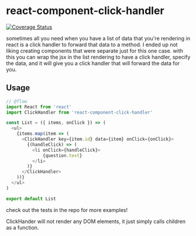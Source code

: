 react-component-click-handler
=====================

[![Coverage Status](https://coveralls.io/repos/github/kellyrmilligan/cache-client-promise/badge.svg?branch=master)](https://coveralls.io/github/kellyrmilligan/cache-client-promise?branch=master)


sometimes all you need when you have a list of data that you're rendering in react is a click handler to forward that data to a method. I ended up not liking creating components that were separate just for this one case. with this you can wrap the jsx in the list rendering to have a click handler, specify the data, and it will give you a click handler that will forward the data for you.


## Usage
```js
// @flow
import React from 'react'
import ClickHandler from 'react-component-click-handler'

const List = ({ items, onClick }) => (
  <ul>
    {items.map(item => (
      <ClickHandler key={item.id} data={item} onClick={onClick}>
        {(handleClick) => (
          <li onClick={handleClick}>
              {question.text}
          </li>
        )}
      </ClickHandler>
    ))}
  </ul>
)

export default List
```

check out the tests in the repo for more examples!

ClickHander will not render any DOM elements, it just simply calls children as a function.
